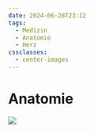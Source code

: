 ```yaml
---
date: 2024-06-28T23:12
tags:
  - Medizin
  - Anatomie
  - Herz
cssclasses:
  - center-images
---
```

# Anatomie

<img src="https://dccdn.de/www.doccheck.com/data/ht/nb/ge/3v/2b/pn/herz___querschnitt_original.jpg"/>

